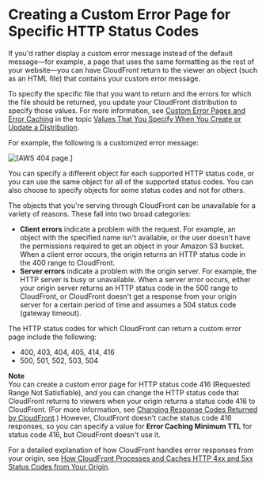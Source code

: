 # Creating a Custom Error Page for Specific HTTP Status Codes<a name="custom-error-pages"></a>

If you'd rather display a custom error message instead of the default message—for example, a page that uses the same formatting as the rest of your website—you can have CloudFront return to the viewer an object \(such as an HTML file\) that contains your custom error message\.

To specify the specific file that you want to return and the errors for which the file should be returned, you update your CloudFront distribution to specify those values\. For more information, see [Custom Error Pages and Error Caching](distribution-web-values-specify.md#DownloadDistValuesErrorPages) in the topic [Values That You Specify When You Create or Update a Distribution](distribution-web-values-specify.md)\. 

For example, the following is a customized error message:

![\[AWS 404 page.\]](http://docs.aws.amazon.com/AmazonCloudFront/latest/DeveloperGuide/)

You can specify a different object for each supported HTTP status code, or you can use the same object for all of the supported status codes\. You can also choose to specify objects for some status codes and not for others\. 

The objects that you're serving through CloudFront can be unavailable for a variety of reasons\. These fall into two broad categories:
+ **Client errors** indicate a problem with the request\. For example, an object with the specified name isn't available, or the user doesn't have the permissions required to get an object in your Amazon S3 bucket\. When a client error occurs, the origin returns an HTTP status code in the 400 range to CloudFront\.
+ **Server errors** indicate a problem with the origin server\. For example, the HTTP server is busy or unavailable\. When a server error occurs, either your origin server returns an HTTP status code in the 500 range to CloudFront, or CloudFront doesn't get a response from your origin server for a certain period of time and assumes a 504 status code \(gateway timeout\)\.

The HTTP status codes for which CloudFront can return a custom error page include the following:
+ 400, 403, 404, 405, 414, 416
+ 500, 501, 502, 503, 504

**Note**  
You can create a custom error page for HTTP status code 416 \(Requested Range Not Satisfiable\), and you can change the HTTP status code that CloudFront returns to viewers when your origin returns a status code 416 to CloudFront\. \(For more information, see [Changing Response Codes Returned by CloudFront](custom-error-pages-response-code.md)\.\) However, CloudFront doesn't cache status code 416 responses, so you can specify a value for **Error Caching Minimum TTL** for status code 416, but CloudFront doesn't use it\. 

For a detailed explanation of how CloudFront handles error responses from your origin, see [How CloudFront Processes and Caches HTTP 4xx and 5xx Status Codes from Your Origin](HTTPStatusCodes.md)\.